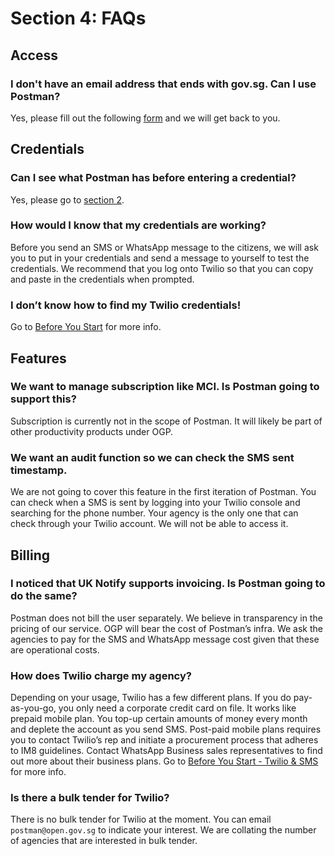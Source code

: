 # Section 4: FAQs
## Access
### I don't have an email address that ends with gov.sg. Can I use Postman?

Yes, please fill out the following [form](https://go.gov.sg/postman-non-gov-sg-application "Form for non gov sg user") and we will get back to you. 

## Credentials
### Can I see what Postman has before entering a credential?

Yes, please go to [section 2](/step-by-step-guide/ "Section 2: Step by step").

### How would I know that my credentials are working?

Before you send an SMS or WhatsApp message to the citizens, we will ask you to put in your credentials and send a message to yourself to test the credentials. We recommend that you log onto Twilio so that you can copy and paste in the credentials when prompted. 

### I don’t know how to find my Twilio credentials!

 Go to [Before You Start](/before-you-start/#setting-up-your-twilio-account/ "Section 1: Before You Start") for more info. 


## Features
### We want to manage subscription like MCI. Is Postman going to support this?

Subscription is currently not in the scope of Postman. It will likely be part of other productivity products under OGP. 

### We want an audit function so we can check the SMS sent timestamp. 

We are not going to cover this feature in the first iteration of Postman. You can check when a SMS is sent by logging into your Twilio console and searching for the phone number. Your agency is the only one that can check through your Twilio account. We will not be able to access it. 

## Billing
### I noticed that UK Notify supports invoicing. Is Postman going to do the same?

Postman does not bill the user separately. We believe in transparency in the pricing of our service. OGP will bear the cost of Postman’s infra. We ask the agencies to pay for the SMS and WhatsApp message cost given that these are operational costs. 

### How does Twilio charge my agency?

Depending on your usage, Twilio has a few different plans. If you do pay-as-you-go, you only need a corporate credit card on file. It works like prepaid mobile plan. You top-up certain amounts of money every month and deplete the account as you send SMS. Post-paid mobile plans requires you to contact Twilio’s rep and initiate a procurement process that adheres to IM8 guidelines. Contact WhatsApp Business sales representatives to find out more about their business plans. Go to [Before You Start - Twilio & SMS](/twilio-sms/ "Postman Guide Before You Start") for more info. 

### Is there a bulk tender for Twilio?

There is no bulk tender for Twilio at the moment. You can email ```postman@open.gov.sg``` to indicate your interest. We are collating the number of agencies that are interested in bulk tender. 

